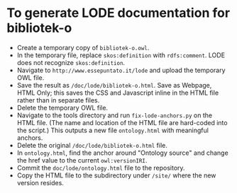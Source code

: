 # To generate LODE documentation for bibliotek-o

* Create a temporary copy of `bibliotek-o.owl`.
* In the temporary file, replace `skos:definition` with `rdfs:comment`. LODE does not recognize `skos:definition`.
* Navigate to `http://www.essepuntato.it/lode` and upload the temporary OWL file.
* Save the result as `/doc/lode/bibliotek-o.html`. Save as Webpage, HTML Only; this saves the CSS and Javascript inline in the HTML file rather than in separate files.
* Delete the temporary OWL file.
* Navigate to the tools directory and run `fix-lode-anchors.py` on the HTML file. (The name and location of the HTML file are hard-coded into the script.) This outputs a new file `ontology.html` with meaningful anchors.
* Delete the original `/doc/lode/bibliotek-o.html` file.
* In `ontology.html`, find the anchor around "Ontology source" and change the href value to the current `owl:versionIRI`.
* Commit the `doc/lode/ontology.html` file to the repository.
* Copy the HTML file to the subdirectory under `/site/` where the new version resides.
